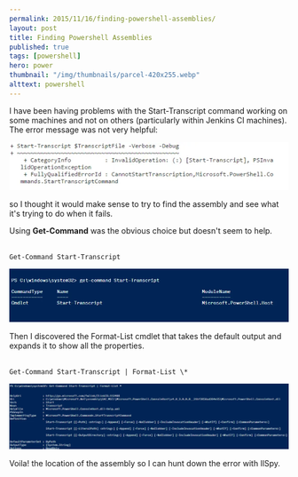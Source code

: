 ```yaml
---
permalink: 2015/11/16/finding-powershell-assemblies/
layout: post
title: Finding Powershell Assemblies
published: true
tags: [powershell]
hero: power
thumbnail: "/img/thumbnails/parcel-420x255.webp"
alttext: powershell
---
```


I have been having problems with the Start-Transcript command working on some machines and not on others (particularly
within Jenkins CI machines). The error message was not very helpful:

![powershell failure](/img/posts/finding-powershell-assemblies/start-transcript-failure.webp "failure")

so I thought it would make sense to try to find the assembly and see what it's trying to do when it fails.

Using **Get-Command** was the obvious choice but doesn't seem to help.

```

Get-Command Start-Transcript

```

![get command](/img/posts/finding-powershell-assemblies/get-command.webp "get-command")

Then I discovered the Format-List cmdlet
that takes the default output and expands it to show all the properties.

```

Get-Command Start-Transcript | Format-List \*

```

![get command format list](/img/posts/finding-powershell-assemblies/get-command-format-list.webp "get-command-format-list")

Voila! the location of the assembly so I can hunt down the error with IlSpy.
